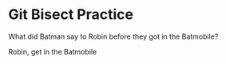 Git Bisect Practice
===================

What did Batman say to Robin before they got in the Batmobile?

Robin, get in the Batmobile
